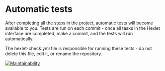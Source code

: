 # Automatic tests

After completing all the steps in the project, automatic tests will become available to you. Tests are run on each commit - once all tasks in the Hexlet interface are completed, make a commit, and the tests will run automatically.

The hexlet-check.yml file is responsible for running these tests - do not delete this file, edit it, or rename the repository.

[![Maintainability](https://api.codeclimate.com/v1/badges/2c8f2e05497e0f163356/maintainability)](https://codeclimate.com/github/nightdentist/python-project-lvl1/maintainability)